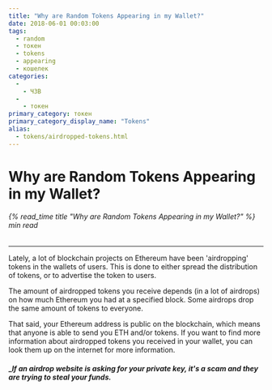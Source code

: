 ```yaml
---
title: "Why are Random Tokens Appearing in my Wallet?"
date: 2018-06-01 00:03:00
tags:
  - random
  - токен
  - tokens
  - appearing
  - кошелек
categories:
  - 
    - ЧЗВ
  - 
    - токен
primary_category: токен
primary_category_display_name: "Tokens"
alias:
  - tokens/airdropped-tokens.html
---
```


# **Why are Random Tokens Appearing in my Wallet?**

###### {% read_time title "Why are Random Tokens Appearing in my Wallet?" %} min read

* * *

Lately, a lot of blockchain projects on Ethereum have been 'airdropping' tokens in the wallets of users. This is done to either spread the distribution of tokens, or to advertise the token to users.

The amount of airdropped tokens you receive depends (in a lot of airdrops) on how much Ethereum you had at a specified block. Some airdrops drop the same amount of tokens to everyone.

That said, your Ethereum address is public on the blockchain, which means that anyone is able to send you ETH and/or tokens. If you want to find more information about airdropped tokens you received in your wallet, you can look them up on the internet for more information.

#### __If an airdrop website is asking for your private key, it's a scam and they are trying to steal your funds._